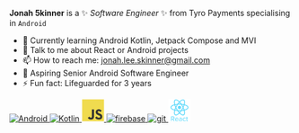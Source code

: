 **Jonah 5kinner** is a ✨ _Software Engineer_ ✨ from Tyro Payments specialising in `Android`

- 🌱 Currently learning Android Kotlin, Jetpack Compose and MVI
- 💬 Talk to me about React or Android projects
- 📫 How to reach me: jonah.lee.skinner@gmail.com
- 🎯 Aspiring Senior Android Software Engineer
- ⚡ Fun fact: Lifeguarded for 3 years

<p align="left">
    <a href="https://developer.android.com/courses" target="_blank"> <img
            src="https://developer.android.com/static/images/logos/android.svg" alt="Android" width="40" height="40" />
    </a>
    <a href="https://kotlinlang.org/" target="_blank"> <img
            src="https://brandslogos.com/wp-content/uploads/images/large/kotlin-logo.png" alt="Kotlin" width="40"
            height="40" /> </a>
    <a href="https://developer.mozilla.org/en-US/docs/Web/JavaScript" target="_blank"> <img
            src="https://raw.githubusercontent.com/devicons/devicon/master/icons/javascript/javascript-original.svg"
            alt="javascript" width="40" height="40" /> </a>
    <a href="https://firebase.google.com/" target="_blank"> <img
            src="https://www.vectorlogo.zone/logos/firebase/firebase-icon.svg" alt="firebase" width="40" height="40" />
    </a>
    <a href="https://git-scm.com/" target="_blank"> <img
            src="https://www.vectorlogo.zone/logos/git-scm/git-scm-icon.svg" alt="git" width="40" height="40" /> </a>
    <a href="https://reactjs.org/" target="_blank"> <img
            src="https://raw.githubusercontent.com/devicons/devicon/master/icons/react/react-original-wordmark.svg"
            alt="react" width="40" height="40" /> </a>
</p>
